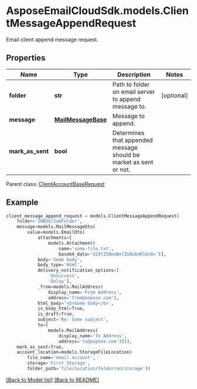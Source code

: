# AsposeEmailCloudSdk.models.ClientMessageAppendRequest

Email client append message request.             

## Properties
Name | Type | Description | Notes
------------ | ------------- | ------------- | -------------
**folder** |**str** |Path to folder on email server to append message to.              |[optional] 
**message** |[**MailMessageBase**](MailMessageBase.md) |Message to append.              |
**mark_as_sent** |**bool** |Determines that appended message should be market as sent or not.              |

Parent class: [ClientAccountBaseRequest](ClientAccountBaseRequest.md)


## Example
```python
client_message_append_request = models.ClientMessageAppendRequest(
    folder='INBOX/SubFolder',
    message=models.MailMessageDto(
        value=models.EmailDto(
            attachments=[
                models.Attachment(
                    name='some-file.txt',
                    base64_data='U29tZSBmaWxlIGNvbnRlbnQ=')],
            body='Some body',
            body_type='Html',
            delivery_notification_options=[
                'OnSuccess',
                'Delay'],
            _from=models.MailAddress(
                display_name='From Address',
                address='from@aspose.com'),
            html_body='<b>Some body</b>',
            is_body_html=True,
            is_draft=True,
            subject='Re: Some subject',
            to=[
                models.MailAddress(
                    display_name='To Address',
                    address='to@aspose.com')])),
    mark_as_sent=True,
    account_location=models.StorageFileLocation(
        file_name='email.account',
        storage='First Storage',
        folder_path='file/location/folder/on/storage'))
```


[[Back to Model list]](Models.md) [[Back to README]](README.md)

